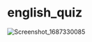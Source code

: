# english_quiz
![Screenshot_1687330085](https://github.com/AbdurahmonAbdurasul/english_quiz/assets/137193356/5f12af93-5ff9-4557-8400-b2e36060b491)


